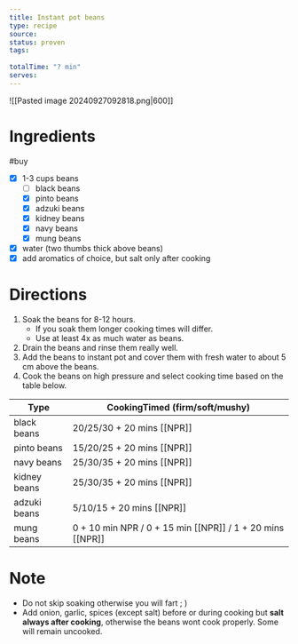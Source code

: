 ```yaml
---
title: Instant pot beans
type: recipe
source: 
status: proven
tags:
  
totalTime: "? min"
serves:
---
```

![[Pasted image 20240927092818.png|600]]
# Ingredients
#buy
- [x] 1-3 cups beans
	- [ ] black beans
	- [x] pinto beans
	- [x] adzuki beans
	- [x] kidney beans
	- [x] navy beans
	- [x] mung beans
- [x] water (two thumbs thick above beans)
- [x] add aromatics of choice, but salt only after cooking
# Directions
1. Soak the beans for 8-12 hours.
	- If you soak them longer cooking times will differ.
	- Use at least 4x as much water as beans.
3. Drain the beans and rinse them really well.
4. Add the beans to instant pot and cover them with fresh water to about 5 cm above the beans.
5. Cook the beans on high pressure and select cooking time based on the table below.

| Type         | CookingTimed (firm/soft/mushy)                            |
| ------------ | --------------------------------------------------------- |
| black beans  | 20/25/30 + 20 mins [[NPR]]                                |
| pinto beans  | 15/20/25 + 20 mins [[NPR]]                                |
| navy beans   | 25/30/35 + 20 mins [[NPR]]                                |
| kidney beans | 25/30/35 + 20 mins [[NPR]]                                |
| adzuki beans | 5/10/15 + 20 mins [[NPR]]                                 |
| mung beans   | 0 + 10 min NPR / 0 + 15 min [[NPR]] / 1 + 20 mins [[NPR]] |
# Note
- Do not skip soaking otherwise you will fart ; )
- Add onion, garlic, spices (except salt) before or during cooking but **salt always after cooking**, otherwise the beans wont cook properly. Some will remain uncooked.